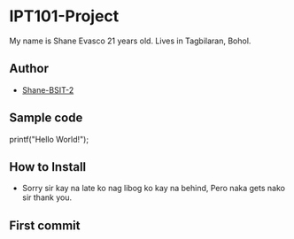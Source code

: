 # IPT101-Project

My name is Shane Evasco 21 years old. Lives in Tagbilaran, Bohol.
## Author
* [Shane-BSIT-2](https://github.com/Shinox6-BSIT-2)
## Sample code
printf("Hello World!");
## How to Install
* Sorry sir kay na late ko nag libog ko kay na behind, Pero naka gets nako sir thank you.
## First commit